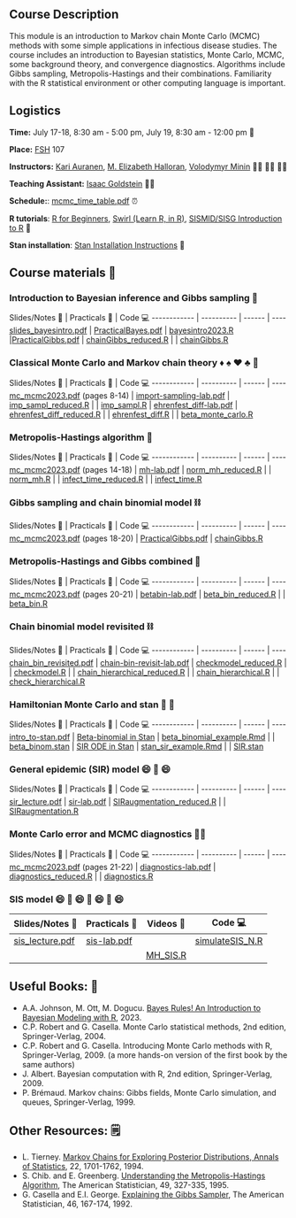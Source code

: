 ## Course Description

This module is an introduction to Markov chain Monte Carlo (MCMC) methods with some simple applications in infectious disease studies. The course includes an introduction to Bayesian statistics, Monte Carlo, MCMC, some background theory, and convergence diagnostics. Algorithms include Gibbs sampling, Metropolis-Hastings and their combinations. Familiarity with the R statistical environment or other computing language is important.

## Logistics

**Time:** July 17-18, 8:30 am - 5:00 pm, July 19, 8:30 am - 12:00 pm :date: 

 **Place:** [FSH](uw.edu/maps/?fsh) 107

**Instructors:** [Kari Auranen](https://www.utu.fi/en/people/kari-auranen), [M. Elizabeth Halloran](https://www.fredhutch.org/en/faculty-lab-directory/halloran-elizabeth.html), [Volodymyr Minin](https://vnminin.github.io)  :man_scientist: :woman_scientist: :man_scientist:

**Teaching Assistant:** [Isaac Goldstein](https://scholar.google.com/citations?hl=en&user=mZLkDswAAAAJ) :man_scientist:

**Schedule:**: [mcmc_time_table.pdf](https://github.com/vnminin/sismid_mcmc_one/blob/main/2023/2023_SISMID_Module8_Time_Table.pdf) :alarm_clock:

**R tutorials**: [R for Beginners](https://cran.r-project.org/doc/contrib/Paradis-rdebuts_en.pdf), [Swirl (Learn R, in R)](https://swirlstats.com), [SISMID/SISG Introduction to R](http://faculty.washington.edu/kenrice/rintro/index.shtml) :school:

**Stan installation**: [Stan Installation Instructions](https://vnminin.github.io/sismid_mcmc_one/stan_install_instructions.html) :ice_hockey:

## Course materials :open_book:

### Introduction to Bayesian inference and Gibbs sampling :telescope:

Slides/Notes :green_book: | Practicals :microscope: | Code :computer:
------------ | ---------- | ------ | ----
[slides_bayesintro.pdf](https://github.com/vnminin/sismid_mcmc_one/blob/main/2023/lectures/slides_bayesintro23bak.pdf) | [PracticalBayes.pdf](https://github.com/vnminin/sismid_mcmc_one/blob/main/2023/labs/PracticalBayes12023.pdf) | [bayesintro2023.R](https://github.com/vnminin/sismid_mcmc_one/blob/main/2023/code/bayesintro2023.R)
 |[PracticalGibbs.pdf](https://github.com/vnminin/sismid_mcmc_one/blob/main/2023/labs/PracticalChain_binomial12023.pdf)  |   [chainGibbs_reduced.R](https://github.com/vnminin/sismid_mcmc_one/blob/main/2023/code/chainGibbs_reduced.R)
  | |  [chainGibbs.R](https://github.com/vnminin/sismid_mcmc_one/blob/main/2023/code/chainGibbs.R)
  
  

### Classical Monte Carlo and Markov chain theory :diamonds: :spades: :hearts: :clubs: :game_die: 

Slides/Notes :green_book: | Practicals :microscope: | Code :computer:
------------ | ---------- | ------ | ----
[mc_mcmc2023.pdf](https://github.com/vnminin/sismid_mcmc_one/blob/main/2023/lectures/mc_mcmc2023.pdf) (pages 8-14) | [import-sampling-lab.pdf](https://github.com/vnminin/sismid_mcmc_one/blob/main/2023/labs/import-sampling-lab.pdf)  |  [imp_sampl_reduced.R](https://github.com/vnminin/sismid_mcmc_one/blob/main/2023/code/import_sampl_reduced.R)
  | | [imp_sampl.R](https://github.com/vnminin/sismid_mcmc_one/blob/main/2023/code/import_sampl.R)
  | [ehrenfest_diff-lab.pdf](https://github.com/vnminin/sismid_mcmc_one/blob/main/2023/labs/ehrenfest-diff-lab.pdf) |  [ehrenfest_diff_reduced.R](https://github.com/vnminin/sismid_mcmc_one/blob/main/2023/code/ehrenfest_diff_reduced.R)
  | | [ehrenfest_diff.R](https://github.com/vnminin/sismid_mcmc_one/blob/main/2023/code/ehrenfest_diff.R)
  | | [beta_monte_carlo.R](https://github.com/vnminin/sismid_mcmc_one/blob/main/2023/code/beta_monte_carlo.R)

### Metropolis-Hastings algorithm :frog:

Slides/Notes :green_book: | Practicals :microscope: | Code :computer:
------------ | ---------- | ------ | ----
[mc_mcmc2023.pdf](https://github.com/vnminin/sismid_mcmc_one/blob/main/2023/lectures/mc_mcmc2023.pdf) (pages 14-18) | [mh-lab.pdf](https://github.com/vnminin/sismid_mcmc_one/blob/main/2023/labs/mh-lab.pdf) | [norm_mh_reduced.R](https://github.com/vnminin/sismid_mcmc_one/blob/main/2023/code/norm_mh_reduced.R)
 | |  [norm_mh.R](https://github.com/vnminin/sismid_mcmc_one/blob/main/2023/code/norm_mh.R)
 | |  [infect_time_reduced.R](https://github.com/vnminin/sismid_mcmc_one/blob/main/2023/code/infect_time_reduced.R)
 | | [infect_time.R](https://github.com/vnminin/sismid_mcmc_one/blob/main/2023/code/infect_time.R)
 
### Gibbs sampling and chain binomial model :chains:

Slides/Notes :green_book: | Practicals :microscope: | Code :computer:
------------ | ---------- | ------ | ----
[mc_mcmc2023.pdf](https://github.com/vnminin/sismid_mcmc_one/blob/main/2023/lectures/mc_mcmc2023.pdf) (pages 18-20) | [PracticalGibbs.pdf](https://github.com/vnminin/sismid_mcmc_one/blob/main/2023/labs/PracticalChain_binomial12023.pdf) |  [chainGibbs.R](https://github.com/vnminin/sismid_mcmc_one/blob/main/2023/code/chainGibbs.R)
 
### Metropolis-Hastings and Gibbs combined :octopus:

Slides/Notes :green_book: | Practicals :microscope: | Code :computer:
------------ | ---------- | ------ | ----
[mc_mcmc2023.pdf](https://github.com/vnminin/sismid_mcmc_one/blob/main/2023/lectures/mc_mcmc2023.pdf) (pages 20-21) | [betabin-lab.pdf](https://github.com/vnminin/sismid_mcmc_one/blob/main/2023/labs/betabin-lab.pdf) | [beta_bin_reduced.R](https://github.com/vnminin/sismid_mcmc_one/blob/main/2023/code/beta_bin_reduced.R)
 | | [beta_bin.R](https://github.com/vnminin/sismid_mcmc_one/blob/main/2023/code/beta_bin.R)
 
### Chain binomial model revisited :chains:
 
Slides/Notes :green_book: | Practicals :microscope: | Code :computer:
------------ | ---------- | ------ | ----
 [chain_bin_revisited.pdf](https://github.com/vnminin/sismid_mcmc_one/blob/main/2023/lectures/chain-bin-revisited.pdf) | [chain-bin-revisit-lab.pdf](https://github.com/vnminin/sismid_mcmc_one/blob/main/2023/labs/hierarchical-chain-bin-lab-SISMID2023.pdf) |  [checkmodel_reduced.R](https://github.com/vnminin/sismid_mcmc_one/blob/main/2023/code/checkmodel_reduced.R)
 | | [checkmodel.R](https://github.com/vnminin/sismid_mcmc_one/blob/main/2023/code/checkmodel.R)
 | | [chain_hierarchical_reduced.R](https://github.com/vnminin/sismid_mcmc_one/blob/main/2023/code/chain_hierarchical_reduced.R)
 | |  [chain_hierarchical.R](https://github.com/vnminin/sismid_mcmc_one/blob/main/2023/code/chain_hierarchical.R)
 | | [check_hierarchical.R](https://github.com/vnminin/sismid_mcmc_one/blob/main/2023/code/check_hierarchical.R)
 
### Hamiltonian Monte Carlo and stan :ice_hockey: :octopus:

Slides/Notes :green_book: | Practicals :microscope: | Code :computer:
------------ | ---------- | ------ | ----
[intro_to-stan.pdf](https://github.com/vnminin/sismid_mcmc_one/blob/main/2023/lectures/intro_to_stan.pdf)   | [Beta-binomial in Stan](https://vnminin.github.io/sismid_mcmc_one/beta_binomial_example.html) | [beta_binomial_example.Rmd](https://github.com/vnminin/sismid_mcmc_one/blob/main/2023/code/beta_binomial_example.Rmd)
  | | [beta_binom.stan](https://github.com/vnminin/sismid_mcmc_one/blob/main/2023/code/beta_binom.stan)
  | [SIR ODE in Stan](https://vnminin.github.io/sismid_mcmc_one/stan_sir_example.html) | [stan_sir_example.Rmd](https://github.com/vnminin/sismid_mcmc_one/blob/main/2023/code/stan_sir_example.Rmd)
  | | [SIR.stan](https://github.com/vnminin/sismid_mcmc_one/blob/main/2023/code/SIR.stan)

### General epidemic (SIR) model :smile: :sneezing_face: :smile:
 
Slides/Notes :green_book: | Practicals :microscope: | Code :computer:
------------ | ---------- | ------ | ----
[sir_lecture.pdf](https://github.com/vnminin/sismid_mcmc_one/blob/main/2023/lectures/SIR-lecture-SISMID2023.pdf) | [sir-lab.pdf](https://github.com/vnminin/sismid_mcmc_one/blob/main/2023/labs/SIR-lab-SISMID2023.pdf) |  [SIRaugmentation_reduced.R](https://github.com/vnminin/sismid_mcmc_one/blob/main/2023/code/SIRaugmentation_reduced.R)
|  |  [SIRaugmentation.R](https://github.com/vnminin/sismid_mcmc_one/blob/main/2023/code/SIRaugmentation.R)
 
### Monte Carlo error and MCMC diagnostics :woman_mechanic:
 
Slides/Notes :green_book: | Practicals :microscope: | Code :computer:
------------ | ---------- | ------ | ----
[mc_mcmc2023.pdf](https://github.com/vnminin/sismid_mcmc_one/blob/main/2023/lectures/mc_mcmc2023.pdf) (pages 21-22) | [diagnostics-lab.pdf](https://github.com/vnminin/sismid_mcmc_one/blob/main/2023/labs/diagnostics-lab.pdf) |  [diagnostics_reduced.R](https://github.com/vnminin/sismid_mcmc_one/blob/main/2023/code/diagnostics_reduced.R)
 | | [diagnostics.R](https://github.com/vnminin/sismid_mcmc_one/blob/main/2023/code/diagnostics.R)
 
### SIS model :smile: :sneezing_face: :smile: :sneezing_face: :smile: :sneezing_face: :smile:
 
Slides/Notes :green_book: | Practicals :microscope: | Videos :movie_camera: | Code :computer:
------------ | ---------- | ------ | ----
[sis_lecture.pdf](https://github.com/vnminin/sismid_mcmc_one/blob/main/2023/lectures/SIR-lecture-SISMID2023.pdf) | [sis-lab.pdf](https://github.com/vnminin/sismid_mcmc_one/blob/main/2023/labs/SIS-lab-SISMID2023.pdf) | | [simulateSIS_N.R](https://github.com/vnminin/sismid_mcmc_one/blob/main/2023/code/simulateSIS_N.R)
|  | | [MH_SIS.R](https://github.com/vnminin/sismid_mcmc_one/blob/main/2023/code/MH_SIS.R)
 
## Useful Books: 📘
- A.A. Johnson, M. Ott, M. Dogucu. [Bayes Rules! An Introduction to Bayesian Modeling with R](https://www.bayesrulesbook.com), 2023.
- C.P. Robert and G. Casella. Monte Carlo statistical methods, 2nd edition, Springer-Verlag, 2004.
- C.P. Robert and G. Casella. Introducing Monte Carlo methods with R, Springer-Verlag, 2009. (a more hands-on version of the first book by the same authors)
- J. Albert. Bayesian computation with R, 2nd edition, Springer-Verlag, 2009.
- P. Brémaud. Markov chains: Gibbs fields, Monte Carlo simulation, and queues, Springer-Verlag, 1999.

## Other Resources: 🗒️
- L. Tierney. [Markov Chains for Exploring Posterior Distributions, Annals of Statistics](https://projecteuclid.org/journals/annals-of-statistics/volume-22/issue-4/Markov-Chains-for-Exploring-Posterior-Distributions/10.1214/aos/1176325750.full), 22, 1701-1762, 1994.
- S. Chib. and E. Greenberg. [Understanding the Metropolis-Hastings Algorithm](https://www.jstor.org/stable/2684568?seq=1#metadata_info_tab_contents), The American Statistician, 49, 327-335, 1995.
- G. Casella and E.I. George. [Explaining the Gibbs Sampler](https://www.jstor.org/stable/2685208?seq=1#metadata_info_tab_contents), The American Statistician, 46, 167-174, 1992.
